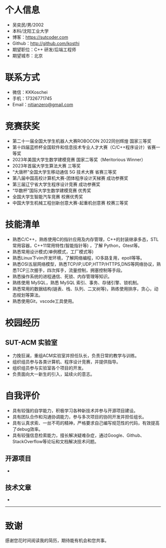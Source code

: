 # 个人信息

 - 吴奕民/男/2002 
 - 本科/沈阳工业大学
 - 博客：https://sutcoder.com 
 - Github：http://github.com/kosthi
 - 期望职位：C++ 研发/后端工程师
 - 期望城市：北京
 
# 联系方式
 - 微信：KKKoschei
 - 手机：17326771745
 - Email：nitianzero@gmail.com
 
# 竞赛获奖
 - 第二十一届全国大学生机器人大赛ROBOCON 2022同创辉煌 国家三等奖
 - 第十四届蓝桥杯全国软件和信息技术专业人才大赛（C/C++程序设计）省赛一等奖
 - 2023年美国大学生数学建模竞赛 国家二等奖（Meritorious Winner）
 - 2023年首届大学生算法大赛 三等奖
 - “大唐杯”全国大学生移动通信 5G 技术大赛 省赛三等奖
 - 第八届中国高校计算机大赛-团体程序设计天梯赛 成功参赛奖
 - 第三届辽宁省大学生程序设计竞赛 成功参赛奖
 - “华数杯”国际大学生数学建模竞赛 优秀奖
 - 全国大学生智能汽车竞赛 校赛优秀奖
 - 中国大学生机械工程创新创意大赛-起重机创意赛 校赛三等奖

# 技能清单

 - 熟悉C/C++，熟练使用C的指针应用及内存管理，C++的封装继承多态，STL常用容器，C++11常用特性(智能指针等) ，了解 Python，Gtest等。
 - 熟悉常用设计模式(单例模式，工厂模式等)
 - 熟悉Linux下vim开发环境，了解网络编程，IO多路复用，epoll等等。
 - 熟悉OSI五层网络模型，熟悉TCP/IP,UDP,HTTP/HTTPS,DNS等网络协议，熟悉TCP三次握手，四次挥手，流量控制，拥塞控制等手段。
 - 熟悉操作系统的进程通信、死锁、内存管理等知识。
 - 熟练使用 MySQL，熟悉 MySQL 索引、事务、存储引擎、锁机制。
 - 熟悉常用的数据结构(链表、栈、队列、二叉树等)，熟练使用排序，贪心，动态规划等算法。
 - 熟悉使用Git，vscode工具使用。

# 校园经历
## SUT-ACM 实验室
 - 力挽狂澜，重组ACM实验室并担任队长，负责日常的教学与训练。
 - 组织组员参与各类计算机、程序设计竞赛，并提供指导。
 - 组织组员参与实验室各个项目的开发。
 - 负责面向大一新生的引入，延续火的意志。

# 自我评价
 - 具有较强的自学能力，积极学习各种新技术并参与开源项目建设。
 - 具有团队合作和沟通协调能力，参与多次项目的协同开发并担任组长。
 - 具有认真求索、一丝不苟的精神，严格要求自己编写规范性的代码，有效提高了debug效率。
 - 具有较强信息检索能力，擅长解决疑难杂症，通过Google、Github、StackOverflow等论坛和文档解决技术问题。
 
## 开源项目

  - 

## 技术文章

 - 

---      
# 致谢

感谢您花时间阅读我的简历，期待能有机会和您共事。
